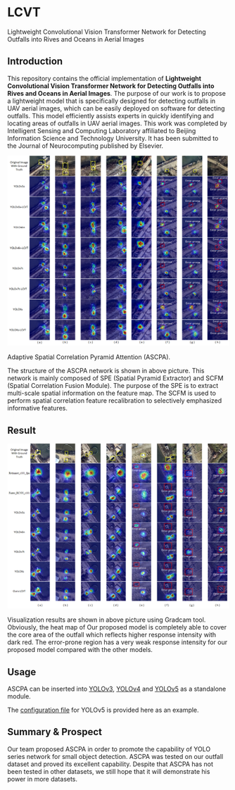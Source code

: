 # LCVT
Lightweight Convolutional Vision Transformer Network for Detecting Outfalls into Rives and Oceans in Aerial Images


## Introduction


This repository contains the official implementation of **Lightweight Convolutional Vision Transformer Network for Detecting Outfalls into Rives and Oceans in Aerial Images**. The purpose of our work is to propose a lightweight model that is specifically designed for detecting outfalls in UAV aerial images, which can be easily deployed on software for detecting outfalls. This model efficiently assists experts in quickly identifying and locating areas of outfalls in UAV aerial images. This work was completed by Intelligent Sensing and Computing Laboratory affiliated to Beijing Information Science and Technology University. It has been submitted to the Journal of Neurocomputing published by Elsevier.

<p align="center">
    <img src="https://github.com/ISCLab-Bistu/LCVT/blob/main/image/vis2.jpg" />
</p>



<p align = "center">

Adaptive Spatial Correlation Pyramid Attention (ASCPA). 

</p>



The structure of the ASCPA network is shown in above picture. This network is mainly composed of SPE (Spatial Pyramid Extractor) and SCFM (Spatial Correlation Fusion Module). The purpose of the SPE is to extract multi-scale spatial information on the feature map. The SCFM is used to perform spatial correlation feature recalibration to selectively emphasized informative features. 







## Result




<p align="center">
    <img src="https://github.com/ISCLab-Bistu/LCVT/blob/main/image/vis1.jpg" />
</p>

<p align = "center">

Visualization results are shown in above picture using Gradcam tool. Obviously, the heat map of Our proposed model is completely able to cover the core area of the outfall which reflects higher response intensity with dark red. The error-prone region has a very weak response intensity for our proposed model compared with the other models.

</p>



## Usage



ASCPA can be inserted into [YOLOv3](https://github.com/ultralytics/yolov3), [YOLOv4](https://github.com/Tianxiaomo/pytorch-YOLOv4) and [YOLOv5](https://github.com/ultralytics/yolov5/) as a standalone module.



The [configuration file](config/yolov5s.yaml) for YOLOv5 is provided here as an example.



## Summary & Prospect



Our team proposed ASCPA in order to promote the capability of YOLO series network for small object detection. ASCPA was tested on our outfall dataset and proved its excellent capability. Despite that ASCPA has not been tested in other datasets, we still hope that it will demonstrate his power in more datasets.
